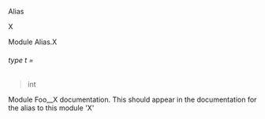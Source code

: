 Alias

X

Module Alias.X

<a id="type-t"></a>

###### type t =

> int


Module Foo__X documentation. This should appear in the documentation for the alias to this module 'X'